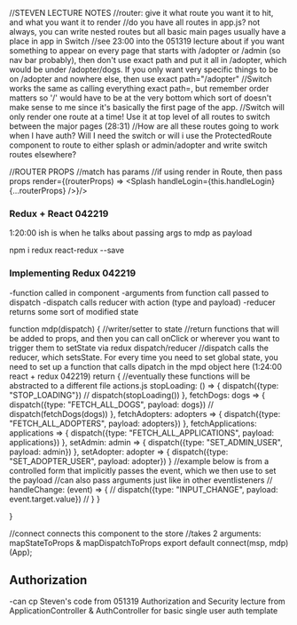 //STEVEN LECTURE NOTES
//router: give it what route you want it to hit, and what you want it to render
//do you have all routes in app.js? not always, you can write nested routes but all basic main pages usually have a place in app in Switch
//see 23:00 into the 051319 lecture about if you want something to appear on every page that starts with /adopter or /admin (so nav bar probably), then don't use exact path and put it all in /adopter, which would be under /adopter/dogs. If you only want very specific things to be on /adopter and nowhere else, then use exact path="/adopter"
//Switch works the same as calling everything exact path=, but remember order matters so '/' would have to be at the very bottom which sort of doesn't make sense to me since it's basically the first page of the app. 
//Switch will only render one route at a time! Use it at top level of all routes to switch between the major pages (28:31)
//How are all these routes going to work when I have auth? Will I need the switch or will i use the ProtectedRoute component to route to either splash or admin/adopter and write switch routes elsewhere?

//ROUTER PROPS
//match has params
//if using render in Route, then pass props render={(routerProps) => <Splash handleLogin={this.handleLogin} {...routerProps} />}/>


### Redux + React 042219
1:20:00 ish is when he talks about passing args to mdp as payload

npm i redux react-redux --save

### Implementing Redux 042219
-function called in component
-arguments from function call passed to dispatch
-dispatch calls reducer with action (type and payload)
-reducer returns some sort of modified state

function mdp(dispatch) {
  //writer/setter to state
  //return functions that will be added to props, and then you can call onClick or wherever you want to trigger them to setState via redux dispatch/reducer
  //dispatch calls the reducer, which setsState. For every time you need to set global state, you need to set up a function that calls dipatch in the mpd object here (1:24:00 react + redux 042219)
  return {
    //eventually these functions will be abstracted to a different file actions.js
    stopLoading: () => {
      dispatch({type: "STOP_LOADING"})
      // dispatch(stopLoading())
    },
    fetchDogs: dogs => {
      dispatch({type: "FETCH_ALL_DOGS", payload: dogs})
      // dispatch(fetchDogs(dogs))
    },
    fetchAdopters: adopters => {
      dispatch({type: "FETCH_ALL_ADOPTERS", payload: adopters})
    },
    fetchApplications: applications => {
      dispatch({type: "FETCH_ALL_APPLICATIONS", payload: applications})
    },
    setAdmin: admin => {
      dispatch({type: "SET_ADMIN_USER", payload: admin})
    },
    setAdopter: adopter => {
      dispatch({type: "SET_ADOPTER_USER", payload: adopter})
    }
    //example below is from a controlled form that implicitly passes the event, which we then use to set the payload
    //can also pass arguments just like in other eventlisteners
    // handleChange: (event) => {
    //   dispatch({type: "INPUT_CHANGE", payload: event.target.value})
    // }
  }

}


//connect connects this component to the store
//takes 2 arguments: mapStateToProps & mapDispatchToProps
export default connect(msp, mdp)(App);

## Authorization
-can cp Steven's code from 051319 Authorization and Security lecture from ApplicationController & AuthController for basic single user auth template